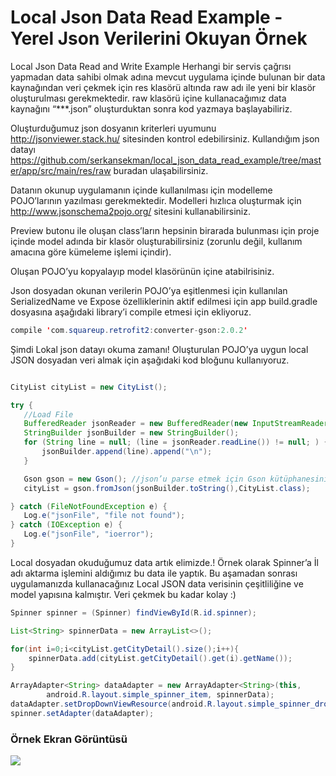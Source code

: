 # Local Json Data Read Example - Yerel Json Verilerini Okuyan Örnek


Local Json Data Read and Write Example
Herhangi bir servis çağrısı yapmadan data sahibi olmak adına mevcut uygulama içinde bulunan bir data kaynağından veri çekmek için res klasörü altında raw adı ile yeni bir klasör oluşturulması gerekmektedir. 
raw klasörü içine kullanacağımız data kaynağını “***.json” oluşturduktan sonra kod yazmaya başlayabiliriz. 

 

Oluşturduğumuz json dosyanın kriterleri uyumunu  http://jsonviewer.stack.hu/ sitesinden kontrol edebilirsiniz. Kullandığım json datayı https://github.com/serkansekman/local_json_data_read_example/tree/master/app/src/main/res/raw buradan ulaşabilirsiniz. 

Datanın okunup uygulamanın içinde kullanılması için modelleme POJO’larının yazılması gerekmektedir. Modelleri hızlıca oluşturmak için http://www.jsonschema2pojo.org/ sitesini kullanabilirsiniz.



Preview butonu ile oluşan class’ların hepsinin birarada bulunması için proje içinde model adında bir klasör oluşturabilirsiniz (zorunlu değil, kullanım amacına göre kümeleme işlemi içindir).


Oluşan POJO’yu kopyalayıp model klasörünün içine atabilrisiniz.
 

Json dosyadan okunan verilerin POJO’ya eşitlenmesi için kullanılan SerializedName ve Expose özelliklerinin aktif edilmesi için app build.gradle dosyasına aşağıdaki library’i compile etmesi için ekliyoruz.

```java
compile 'com.squareup.retrofit2:converter-gson:2.0.2'
 ```
 


Şimdi Lokal json datayı okuma zamanı!
Oluşturulan POJO’ya uygun local JSON dosyadan veri almak için aşağıdaki kod bloğunu kullanıyoruz.

 ```java
 
 CityList cityList = new CityList();

try {
    //Load File
    BufferedReader jsonReader = new BufferedReader(new InputStreamReader(this.getResources().openRawResource(R.raw.jsondata)));
    StringBuilder jsonBuilder = new StringBuilder();
    for (String line = null; (line = jsonReader.readLine()) != null; ) {
        jsonBuilder.append(line).append("\n");
    }

    Gson gson = new Gson(); //json’u parse etmek için Gson kütüphanesini kullanıyoruz
    cityList = gson.fromJson(jsonBuilder.toString(),CityList.class);

} catch (FileNotFoundException e) {
    Log.e("jsonFile", "file not found");
} catch (IOException e) {
    Log.e("jsonFile", "ioerror");
}
 ```
Local dosyadan okuduğumuz data artık elimizde.!
Örnek olarak Spinner’a İl adı aktarma işlemini aldığımız bu data ile yaptık. Bu aşamadan sonrası uygulamanızda kullanacağınız Local JSON data verisinin çeşitliliğine ve model yapısına kalmıştır. Veri çekmek bu kadar kolay :)

```java
Spinner spinner = (Spinner) findViewById(R.id.spinner);

List<String> spinnerData = new ArrayList<>();

for(int i=0;i<cityList.getCityDetail().size();i++){
    spinnerData.add(cityList.getCityDetail().get(i).getName());
}

ArrayAdapter<String> dataAdapter = new ArrayAdapter<String>(this,
        android.R.layout.simple_spinner_item, spinnerData);
dataAdapter.setDropDownViewResource(android.R.layout.simple_spinner_dropdown_item);
spinner.setAdapter(dataAdapter);
 ```

### Örnek Ekran Görüntüsü

<img src="https://media.giphy.com/media/xTcf1jm6Pw6He07m3C/giphy.gif">
